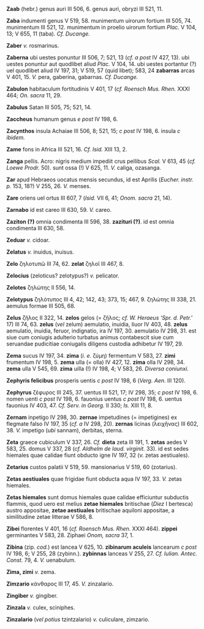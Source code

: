 **Zaab** (hebr.) genus auri III 506, 6. genus auri, obryzi III 521, 11.

**Zaba** indumenti genus V 519, 58. munimentum uirorum fortium III 505,
74. munimentum III 521, 12. munimentum in proelio uirorum fortium
*Plac.* V 104, 13; V 655, 11 (taba). *Cf. Ducange.*

**Zaber** *v.* rosmarinus.

**Zaberna** ubi uestes ponuntur III 506, 7; 521, 13 (*cf. a post* IV
427, 13). ubi uestes ponuntur aut quodlibet aliud *Plac.* V 104, 14. ubi
uestes portantur (?) uel quodlibet aliud IV 197, 31; V 519, 57 (quid
libet); 583, 24 **zabarras** arcas V 401, 15. *V.* pera, gaberina,
gabarnas. *Cf. Ducange.*

**Zabulon** habitaculum fortitudinis V 401, 17 (*cf. Roensch Mus.
Rhen.* XXXI 464; *On. sacra* 11, 29.

**Zabulus** Satan III 505, 75; 521, 14.

**Zaccheus** humanum genus *e post* IV 198, 6.

**Zacynthos** insula Achaiae III 506, 8; 521, 15; *c post* IV 198, 6.
insula *c ibidem.*

**Zame** fons in Africa III 521, 16. *Cf. Isid.* XIII 13, 2.

**Zanga** pellis. Acro: nigris medium impediit crus pellibus *Scal.* V
613, 45 (*cf. Loewe Prodr.* 50). sunt ossa (!) V 625, 11. *V.* caliga,
ozasanga.

**Zar** apud Hebraeos uocatus mensis secundus, id est Aprilis (*Eucher.
instr. p.* 153, 18?) V 255, 26. *V.* menses.

**Zare** oriens uel ortus III 607, 7 (*Isid.* VII 6, 41; *Onom. sacra*
21, 14).

**Zarnabo** id est careo III 630, 59. *V.* careo.

**Zaziton (?)** omnia condimenta III 596, 38. **zazituri (?)**. id est
omnia condimenta III 630, 58.

**Zeduar** *v.* cidoar.

**Zelatus** *v.* inuidus, inuisus.

**Zelo** ζηλοτυπῶ III 74, 62. **zelat** ζηλοῖ III 467, 8.

**Zelocius** (zeloticus? zelotypus?) *v.* pelicator.

**Zelotes** ζηλώτης II 556, 14.

**Zelotypus** ζηλότυπος III 4, 42; 142, 43; 373, 15; 467, 9. ζηλώτης III
338, 21. aemulus formae III 505, 68.

**Zelus** ζῆλος II 322, 14. **zelos** gelos (= ζῆλος; *cf. W. Heraeus
'Spr. d. Petr.'* 17) III 74, 63. **zelus** (*vel* zelum) aemulatio,
inuidia, liuor IV 403, 48. **zelus** aemulatio, inuidia, feruor,
indignatio, ira IV 197, 30. aemulatio IV 298, 31. est siue cum coniugis
adulterio turbatus animus contabescit siue cum seruandae pudicitiae
coniugalis diligens custodia adhibetur IV 197, 29.

**Zema** sucus IV 197, 34. **zima** (*i. e.* ζύμη) fermentum V 583, 27.
**zimi** frumentum IV 198, 5. **zema** ulla (= olla) IV 427, 12.
**zima** olla IV 298, 34. **zema** ulla V 545, 69. **zima** uilla (!) IV
198, 4; V 583, 26. *Diversa coniunxi.*

**Zephyris felicibus** prosperis uentis *c post* IV 198, 6 (*Verg.*
*Aen.* III 120).

**Zephyrus** ζέφυρος III 245, 37. uentus III 521, 17; IV 298, 35; *c
post* IV 198, 6. nomen uenti *c post* IV 198, 6. fauonius uentus *c
post* IV 198, 6. uentus fauonius IV 403, 47. *Cf. Serv. in Georg.* II
330; *Is.* XIII 11, 8.

**Zernam** inpetigo IV 298, 30. **zernae** impetudines (= impetigines)
ex flegmate falso IV 197, 35 (*cf. a* IV 298, 20). **zernas** licinas
(λειχῆνας) III 602, 38. *V.* impetigo (*ubi* sannam), derbitas, sterna.

**Zeta** graece cubiculum V 337, 26. *Cf.* **dieta** zeta III 191, 1.
**zetas** aedes V 583, 25. domus V 337, 28 (*cf. Aldhelm de laud.
virginit.* 33). id est sedes hiemales quae calidae fiunt obducto igne IV
197, 32 (*v.* zetas aestiuales).

**Zetarius** custos palatii V 519, 59. mansionarius V 519, 60
(zotarius).

**Zetas aestiuales** quae frigidae fiunt obducta aqua IV 197, 33. *V.*
zetas hiemales.

**Zetas hiemales** sunt domus hiemales quae calidae efficiuntur
subductis flammis, quod uero est melius **zetae hiemales** britischae
(*Diez* I bertesca) austro appositae, **zetae aestiuales** britischae
aquiloni appositae, a similitudine zetae litterae V 586, 8.

**Zibei** florentes V 401, 16 (*cf. Roensch Mus. Rhen.* XXXI 464).
**zippei** germinantes V 583, 28. Ziphaei *Onom, sacra* 37, 1.

**Zibina** (zip. *cod.*) est lancea V 625, 10. **zibinarum aculeis**
lancearum *c post* IV 198, 6; V 255, 28 (zybinn.). **zybinnas** lanceas
V 255, 27. *Cf. Iulian. Antec. Const.* 79, 4. *V.* uenabulum.

**Zima, zimi** *v.* zema.

**Zimzario** κάνθαρος III 17, 45. *V.* zinzalario.

**Zingiber** *v.* gingiber.

**Zinzala** *v.* culex, sciniphes.

**Zinzalario** (*vel potius* tzintzalario) *v.* culiculare, zimzario.
